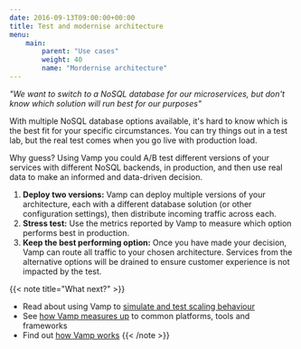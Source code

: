 ```yaml
---
date: 2016-09-13T09:00:00+00:00
title: Test and modernise architecture
menu:
    main: 
        parent: "Use cases"
        weight: 40
        name: "Mordernise architecture"
---
```


_"We want to switch to a NoSQL database for our microservices, but don't know which solution will run best for our purposes"_

With multiple NoSQL database options available, it's hard to know which is the best fit for your specific circumstances. You can try things out in a test lab, but the real test comes when you go live with production load.

Why guess? Using Vamp you could A/B test different versions of your services with different NoSQL backends, in production, and then use real data to make an informed and data-driven decision.   

1. __Deploy two versions:__ Vamp can deploy multiple versions of your architecture, each with a different database solution (or other configuration settings), then distribute incoming traffic across each.
2. __Stress test:__ Use the metrics reported by Vamp to measure which option performs best in production.
3. __Keep the best performing option:__ Once you have made your decision, Vamp can route all traffic to your chosen architecture. Services from the alternative options will be drained to ensure customer experience is not impacted by the test.

{{< note title="What next?" >}}
* Read about using Vamp to [simulate and test scaling behaviour](/why-use-vamp/use-cases/simulate-and-test-scaling-behaviour/)
* See [how Vamp measures up](/why-use-vamp/vamp-compared-to/proxies-and-load-balancers/) to common platforms, tools and frameworks  
* Find out [how Vamp works](/documentation/how-vamp-works/architecture-and-components)
{{< /note >}}